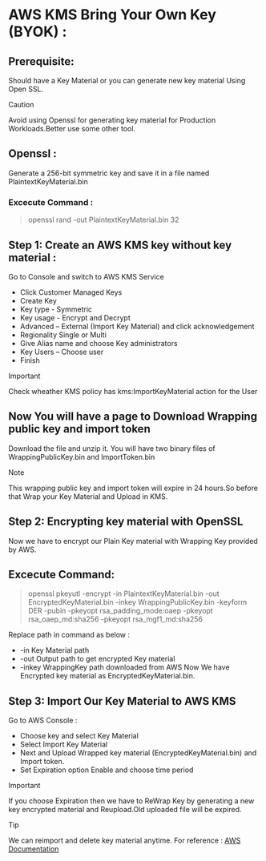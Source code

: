 # AWS KMS Bring Your Own Key (BYOK) :

## Prerequisite: 

Should have a Key Material or you can generate new key material Using Open SSL.
> [!CAUTION]
> Avoid using Openssl for generating key material for Production Workloads.Better use some other tool.

## Openssl :
Generate a 256-bit symmetric key and save it in a file named PlaintextKeyMaterial.bin
### Excecute Command :
> openssl rand -out PlaintextKeyMaterial.bin 32


## Step 1: Create an AWS KMS key without key material :

Go to Console and switch to AWS KMS Service
   - Click Customer Managed Keys
   - Create Key
   - Key type - Symmetric
   - Key usage - Encrypt and Decrypt
   - Advanced – External (Import Key Material) and click acknowledgement
   - Regionality Single or Multi
   - Give Alias name and choose Key administrators
   - Key Users – Choose user
   - Finish
> [!IMPORTANT]
>  Check wheather KMS policy has kms:ImportKeyMaterial action for the User
  
## Now You will have a page to Download Wrapping public key and import token
Download the file and unzip it.
You will have two binary files of WrappingPublicKey.bin and ImportToken.bin

> [!NOTE]
> This wrapping public key and import token will expire in 24 hours.So before that Wrap your Key Material and Upload in KMS.

## Step 2: Encrypting key material with OpenSSL
Now we have to encrypt our Plain Key material with Wrapping Key provided by AWS.

## Excecute Command:
> openssl pkeyutl -encrypt -in PlaintextKeyMaterial.bin -out EncryptedKeyMaterial.bin -inkey WrappingPublicKey.bin -keyform DER -pubin -pkeyopt rsa_padding_mode:oaep -pkeyopt rsa_oaep_md:sha256 -pkeyopt rsa_mgf1_md:sha256

Replace path in command as below :
  - -in Key Material path
  - -out Output path to get encrypted Key material
  - -inkey WrappingKey path downloaded from AWS
Now We have Encrypted key material as EncryptedKeyMaterial.bin.

## Step 3: Import Our Key Material to AWS KMS
Go to AWS Console :
- Choose key and select Key Material
- Select Import Key Material
- Next and Upload Wrapped key material (EncryptedKeyMaterial.bin) and Import token.
- Set Expiration option Enable and choose time period

> [!IMPORTANT]
> If you choose Expiration then we have to ReWrap Key by generating a new key encrypted material and Reupload.Old uploaded file will be expired.

> [!Tip]
> We can reimport and delete key material anytime.
> For reference :
[AWS Documentation](https://docs.aws.amazon.com/kms/latest/developerguide/importing-keys.html)

